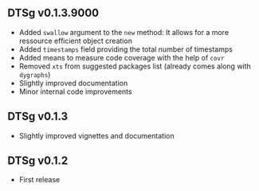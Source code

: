 ## DTSg v0.1.3.9000

* Added `swallow` argument to the `new` method: It allows for a more ressource efficient object creation
* Added `timestamps` field providing the total number of timestamps
* Added means to measure code coverage with the help of `covr`
* Removed `xts` from suggested packages list (already comes along with `dygraphs`)
* Slightly improved documentation
* Minor internal code improvements

## DTSg v0.1.3

* Slightly improved vignettes and documentation

## DTSg v0.1.2

* First release
